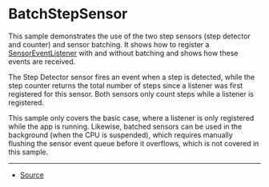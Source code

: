 BatchStepSensor
===============

This sample demonstrates the use of the two step sensors (step detector and counter) and sensor batching. It shows how to register a [SensorEventListener][1] with and without batching and shows how these events are received.

The Step Detector sensor fires an event when a step is detected, while the step counter returns the total number of steps since a listener was first registered for this sensor. Both sensors only count steps while a listener is registered.

This sample only covers the basic case, where a listener is only registered while the app is running. Likewise, batched sensors can be used in the background (when the CPU is suspended), which requires manually flushing the sensor event queue before it overflows, which is not covered in this sample.

---

* [Source][2]

[1]: http://developer.android.com/reference/android/hardware/SensorEventListener.html
[2]: http://developer.android.com/samples/BatchStepSensor/index.html
